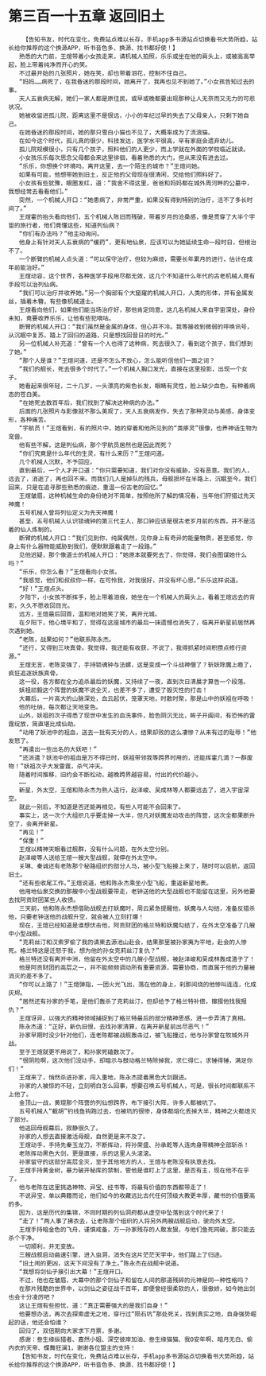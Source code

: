# 第三百一十五章 返回旧土
        【告知书友，时代在变化，免费站点难以长存，手机app多书源站点切换看书大势所趋，站长给你推荐的这个换源APP，听书音色多、换源、找书都好使！】
       熟悉的大门前，王煊带着小女孩走来，请机械人拍照，乐乐或坐在他的肩头上，或被高高举起，脸上带着纯净而开心的笑。
       不过最开始的几张照片，她在笑，却也带着泪花，控制不住自己。
       “妈妈……病死了，在我昏迷的那段时间，她离开了，我再也见不到她了。”小女孩告知过去的事。
       天人五衰病无解，她们一家人都是原住民，或早或晚都要出现那种让人无奈而又无力的可悲状况。
       她被收留进孤儿院，距离这里不是很远，小小的年纪过早的失去了父母亲人，只剩下她自己。
       在她昏迷的那段时间，她的那只雪白小猫也不见了，大概率成为了流浪猫。
       在如今这个时代，孤儿真的很少，科技发达，医学水平很高，罕有家庭会遗弃幼儿。
       孤儿院规模很小，只有几个孩子，照料他们的人更少，而上学就在外面的学校临近就读。
       小女孩乐乐每次思念父母都会来这里徘徊，看着熟悉的大门，但从来没有进去过。
       “乐乐，你想换个环境吗，离开这里，去一个陌生的城市？”王煊问她。
       如果有可能，他想带她到旧土，反正他的父母现在很清闲，交给他们照料好了。
       小女孩有些犹豫，眼圈发红，道：“我舍不得这里，爸爸和妈妈都在城外周河畔的公墓中，我想经常去看看他们。”
       突然，一个机械人开口：“她患病了，非常严重，如果没有得到特别的治疗，活不了多长时间了。”
       王煊霍的抬头看向他们，五个机械人陈旧而残破，带着岁月的沧桑感，像是贯穿了大半个宇宙的旅行者，他们竟懂这些，知道列仙病？
       “你们有办法吗？”他主动询问。
       他身上有针对天人五衰病的“缓药”，更有地仙泉，应该可以为她延续生命一段时日，但根治不了。
       一个断臂的机械人点头道：“可以保守治疗，但较为麻烦，需要长年累月的进行，估计在成年前能治好。”
       王煊动容，这个世界，各种医学手段用尽都无效，这几个不知道什么年代的古老机械人竟有手段可以治列仙病。
       “我们可以治疗并收养她。”另一个胸部有个大窟窿的机械人开口，人类的形体，并有金属发丝，插着木簪，有些像机械道士。
       王煊看向他们，如果他们能当场治疗好，那他肯定同意，这几名机械人来自宇宙深处，身份未知，竟要收养乐乐，让他有些犯嘀咕。
       断臂的机械人开口：“我们虽然是金属的身体，但心并不冷。我等接收到微弱的呼唤讯号，从沉眠中复苏，踏上了回归的道路，只是想找回昔日的时光。”
       另一位机械人补充道：“曾有一个人也得了这种病，死去很久了，看到这个孩子，我们想到了她。”
       “那个人是谁？”王煊问道，还是不怎么不放心，怎么能听信他们一面之词？
       “我们的舰长，死去很多个时代了。”一个机械人胸口发光，直接在这里投影，出现一个女子。
       她看起来很年轻，二十几岁，一头漂亮的紫色长发，眼睛有灵性，脸上缺少血色，有种着病态的苍白美。
       “在她死去数百年后，我们找到了解决这种病的办法。”
       后面的几张照片与影像就不那么美观了，天人五衰病发作，失去了那种灵动与美感，身体变形，各种痛苦。
       “宇航员！”王煊看到，有的照片中，她的穿着和他所见到的“类瘆灵”很像，也养神话生物为宠兽。
       他有些不解，这是列仙病，那个宇航员居然也是因此而死？
       “你们究竟是什么年代的生灵，有什么来历？”王煊问道。
       几个机械人沉默，不予回应。
       直到最后，一个人才开口道：“你只需要知道，我们对你没有威胁，没有恶意。我们的人，远去了，消逝了，再也回不来。而我们几人是掉队的残兵，母舰损坏在半路上，沉眠至今。我们回来，只是在追寻那些熟悉的痕迹，重温一份古老的回忆。”
       王煊皱眉，这种机械生命的身份绝对不简单，按照他所了解的情况看，当年他们狩猎过先天神魔！
       五号机械人曾将列仙定义为先天神魔！
       甚至，五号机械人认识锁魂钟的第三代主人，那口钟应该是很古老岁月前的东西，并不是活着的仙人炼制的。
       断臂的机械人开口：“我们见到你，纯属偶然，见你身上有奇异的能量物质，甚至感觉，你身上有什么器物能威胁到我们，便默默跟着走了一段路。”
       见他迟疑，那个像道士的机械人开口：“她原本就要死去了，你觉得，我们会图谋她什么吗？”
       “乐乐，你怎么看？”王煊看向小女孩。
       “我感觉，他们和叔叔你一样，在可怜我，对我很好，并没有坏心思。”乐乐这样说道。
       “好！”王煊点头。
       夕阳下，小女孩不断挥手，脸上带着泪痕，她坐在一个机械人的肩头上，看着王煊远去的背影，久久不愿收回目光。
       远方，王煊最后回首，温和地对她笑了笑，离开元城。
       在夕阳下，他心境平和了，觉得在这座城市的最后一抹遗憾也消失了，临离开新星前居然再次遇到她。
       “老陈，战果如何？”他联系陈永杰。
       “还行，又得到三块真骨。我觉得，我还能有收获，不说了，我得抓紧时间积攒点修行资源。”
       王煊无言，老陈变强了，手持锁魂钟与法螺，这是变成一个斗战神僧了？斩妖除魔上瘾了，疯狂追逐妖族真骨。
       这一役，各方都在全力追杀最后的妖魔，又持续了一夜，直到次日清晨才算告一个段落。
       妖祖祁毅这个阵营的妖魔不说全灭，也差不多了，遭受了毁灭性的打击！
       大幕后，一片高大的山脉深处，血云起伏，笼罩天地，时散时聚，那是山中的妖祖在呼吸！
       他的吐纳，每次都让天地变色。
       山外，妖祖的次子得悉了现世中发生的血洗事件，脸色阴沉无比，眸子开阖间，有恐怖的雷霆绽放，简直堪比成仙劫。
       “动用了妖池中的祖血，送去一批有天分的人，结果却败的这么凄惨？从未有过的耻辱！”他发怒了。
       “再遣出一些出名的大妖吧！”
       “还派遣？妖池中的祖血是万不得已时，妖祖带领我等跨界时用的，还能挥霍几滴？一群废物！”妖祖次子大发雷霆，杀气冲天。
       随着时间推移，旧约会不断松动，越晚跨界越容易，付出的代价越小。
       ……
       新星，外太空，王煊和陈永杰为熟人送行，赵泽峻、吴成林等人都要远去了，进入宇宙深空。
       就此一别后，不知道是否还能再相见，有些人可能不会回来了。
       事实上，这一次个大组织几乎要走掉一大半，但凡对妖魔发动攻击的阵营，这次全都果断升空了，会离开新星。
       “再见！”
       “保重！”
       王煊以精神天眼看过舰群，没有什么问题，在外太空分别。
       赵泽峻等人送给王煊一艘大型战舰，就停在外太空中。
       关琳、秦诚还有老陈那个秘路组织的部分人马，被小型飞船接上来了，随时可以启航，返回旧土。
       “还有些收尾工作。”王煊说道，他和陈永杰乘坐小型飞船，重返新星地表。
       他用地仙泉交换的那艘中小型战舰要带走，老钟送他的大型战舰也不能留在这里，另外他要去找阿贡财团某些人收债。
       三天前，他和陈永杰想借助战舰去打妖魔时，周云紧急提醒他，妖魔与人勾结，准备反猎杀他，只要老钟送他的战舰升空，就会被人立刻打爆！
       现在，王煊已经知道是谁想伏击他，阿贡财团的格兰特和妖魔勾结了，在外太空准备了几艘中小型战舰。
       “克莉丝汀和汉索罗偷了我的请柬去源池山赴会，结果那里被孙家夷为平地，赴会的人惨死。格兰特这是迁怒于我，想为他的孙女克莉丝汀复仇？”
       格兰特还没有离开中洲，他留在外太空中的几艘小型战舰，被赵泽峻和吴成林轰成渣子了！
       他是阿贡财团的高层之一，并不能频频调动所有重要资源，需要协商，而直属于他的力量被消灭的差不多了。
       “你可以上路了！”王煊弹指，一团火光飞出，落在他的身上，刹那间烧的他惨叫连连，化成灰烬。
       “居然还有孙家的手笔，是他们轰杀了克莉丝汀，但却给予了格兰特补偿，撺掇他找我报仇？”
       王煊讶异，以强大的精神领域捕捉到了格兰特最后的部分精神思感，进一步弄清了真相。
       陈永杰道：“正好，新仇旧恨，去找孙家清算，在离开新星前出尽恶气！”
       孙家早期时没少针对他们，连老陈都被战舰轰击过，被飞船撞过，他与孙家曾在牧城外开战。
       至于王煊就更不用说了，和孙家死磕数次了。
       “很阴险啊，这次他们没动手，却暗示与鼓动格兰特除掉我，求仁得仁，求锤得锤，满足你们！”
       王煊来了，悄然杀进孙家，闯入重地，陈永杰提着黑色大剑跟进。
       孙家的人被惊的不轻，立刻明白怎么回事，想要召唤五号机械人，可是，很长时间都联系不上他了。
       金顶山一战，黄琨那个阵营的列仙想跨界，布下接引大阵，许多人都被坑了。
       五号机械人“截胡”钓线鱼钩跑过去，也被坑的很惨，身体都熔化丢掉大半，精神之火都熄灭了部分。
       他逃回母舰幕后，寂静很久了。
       孙家的人想去直接激活母舰，自然更是来不及了。
       王煊动手，手持先秦玉龙刀，不断挥动，将孙荣盛、孙承乾等人连肉身带精神全部斩杀！
       老陈挥动黑色大剑，更是直接，杀的这里人头滚滚。
       孙家留守的这部分高层全灭，至于其他地方的人，王煊与老陈没有执意去找。
       王煊手持黄金树，暴力破开秘库的禁制，管他是谁盯上了这里，是否有主，现在他不在乎了。
       他与老陈在这里挑选神物、异宝、经书等，将最有价值的东西都带走了！
       不说异宝，单以典籍而论，他们如今的收藏远比古代任何顶级大教更丰厚，藏书的价值要高的多。
       因为，这是历代的集锦，不同时期的列仙洞府都从虚空中坠落到这个时代来了！
       “走了！”两人事了拂衣去，让老陈那个组织的人将另外两艘战舰启动，驶向外太空。
       王煊手持暗金色的飞舟，谨慎戒备，万一孙家残存的人敢发狠，与他们鱼死网破，那只能去杀个干净。
       一切顺利，并无变故。
       三艘战舰启动曲速引擎，进入虫洞，消失在这片茫茫天宇中，他们踏上了归途。
       “旧土闹的更凶，这天下间没有了净土。”陈永杰在战舰中说道。
       “我想将剑仙子接引出大幕！”王煊开口。
       不过，他也在皱眉，大幕中的那个剑仙子和留在人间的那道残碎的元神是同一种性格吗？
       在那片残酷的世界中，以剑仙之姿征战千百年，即便曾经很柔软的人，很傲娇，如今她出剑也会十分凌厉吧？
       这让王煊有些担忧，道：“真正需要强大的是我们自身！”
       他要想办法，再次去探索虚无之地，穿行过“陨石坑”那处死关，找到真实之地，自身强势崛起的话，他还会怕谁？
       回归了，双倍期向大家求下月票，多谢。
       感谢：叁生缘纵猎者、嘉然小姐、深空彼岸加油、叁生缘猫猫、我O安年啊、暗月无白、偷内衣的天帝、蝶舞狂澜1，谢谢各位盟主的支持！
       【告知书友，时代在变化，免费站点难以长存，手机app多书源站点切换看书大势所趋，站长给你推荐的这个换源APP，听书音色多、换源、找书都好使！】
